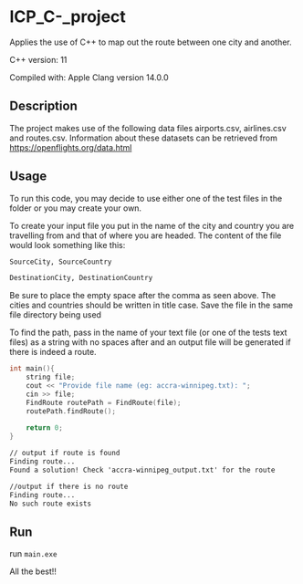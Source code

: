 # ICP_C-_project
Applies the use of C++ to map out the route between one city and another. 

C++ version: 11

Compiled with: Apple Clang version 14.0.0



## Description
The project makes use of the following data files airports.csv, airlines.csv and routes.csv. Information about these datasets can be retrieved from https://openflights.org/data.html



## Usage
To run this code, you may decide to use either one of the test files in the folder or you may create your own.

To create your input file you put in the name of the city and country you are travelling from and that of where you are headed. The content of the file would look something like this:

```txt
SourceCity, SourceCountry

DestinationCity, DestinationCountry
```

Be sure to place the empty space after the comma as seen above. The cities and countries should be written in title case. Save the file in the same file directory being used

To find the path, pass in the name of your text file (or one of the tests text files) as a string with no spaces after and an output file will be generated if there is indeed a route.

```c++
int main(){
    string file;
    cout << "Provide file name (eg: accra-winnipeg.txt): ";
    cin >> file;
    FindRoute routePath = FindRoute(file);
    routePath.findRoute();
    
    return 0;
}
```

```txt
// output if route is found
Finding route...
Found a solution! Check 'accra-winnipeg_output.txt' for the route

//output if there is no route
Finding route...
No such route exists

```

## Run
run ```main.exe```


All the best!!

